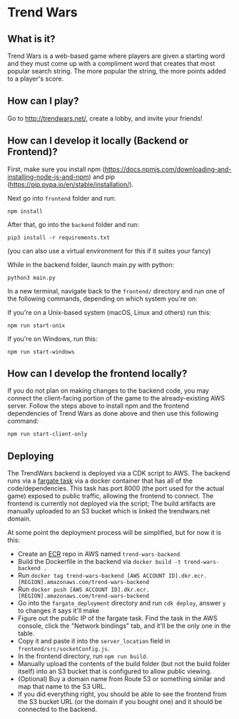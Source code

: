 # Trend Wars

## What is it? 

Trend Wars is a web-based game where players are given a starting word and they must come up with a compliment word that creates that most popular search string. The more popular the string, the more points added to a player's score.

## How can I play?

Go to http://trendwars.net/, create a lobby, and invite your friends!

## How can I develop it locally (Backend or Frontend)?

First, make sure you install npm (https://docs.npmjs.com/downloading-and-installing-node-js-and-npm) and pip (https://pip.pypa.io/en/stable/installation/).

Next go into `frontend` folder and run:
```
npm install
```

After that, go into the `backend` folder and run:
```
pip3 install -r requirements.txt
```
(you can also use a virtual environment for this if it suites your fancy)

While in the backend folder, launch main.py with python:
```
python3 main.py
```

In a new terminal, navigate back to the `frontend/` directory and run one of the following commands, depending on which system you're on:

If you're on a Unix-based system (macOS, Linux and others) run this:
```
npm run start-unix
```

If you're on Windows, run this:
```
npm run start-windows
```

## How can I develop the frontend locally?
If you do not plan on making changes to the backend code, you may connect the client-facing portion of the game to the already-existing AWS server. Follow the steps above to install npm and the frontend dependencies of Trend Wars as done above and then use this following command:
```
npm run start-client-only
```

## Deploying 
The TrendWars backend is deployed via a CDK script to AWS. The backend runs via a [fargate task](https://docs.aws.amazon.com/AmazonECS/latest/developerguide/AWS_Fargate.html) via a docker container that has all of the code/dependencies. This task has port 8000 (the port used for the actual game) exposed to public traffic, allowing the frontend to connect. The frontend is currently not deployed via the script; The build artifacts are manually uploaded to an S3 bucket which is linked the trendwars.net domain. 

At some point the deployment process will be simplified, but for now it is this:
- Create an [ECR](https://aws.amazon.com/ecr/) repo in AWS named `trend-wars-backend`
- Build the Dockerfile in the backend via `docker build -t trend-wars-backend .`
- Run `docker tag trend-wars-backend [AWS ACCOUNT ID].dkr.ecr.[REGION].amazonaws.com/trend-wars-backend`
- Run `docker push [AWS ACCOUNT ID].dkr.ecr.[REGION].amazonaws.com/trend-wars-backend`
- Go into the `fargate_deployment` directory and run `cdk deploy`, answer `y` to changes it says it'll make
- Figure out the public IP of the fargate task. Find the task in the AWS console, click the "Network bindings" tab, and it'll be the only one in the table.
- Copy it and paste it into the `server_location` field in `frontend/src/socketConfig.js`. 
- In the frontend directory, run `npm run build`.
- Manually upload the contents of the build folder (but not the build folder itself) into an S3 bucket that is configured to allow public viewing. 
- (Optional) Buy a domain name from Route 53 or something similar and map that name to the S3 URL.
- If you did everything right, you should be able to see the frontend from the S3 bucket URL (or the domain if you bought one) and it should be connected to the backend.